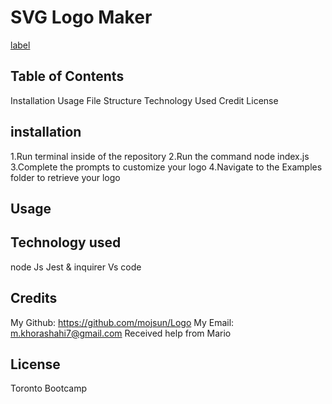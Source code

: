 # SVG Logo Maker

[label](../../../../Untitled_%20Feb%2014,%202023%2011_28%20PM.webm)

## Table of Contents

Installation
Usage
File Structure
Technology Used
Credit
License

## installation

1.Run terminal inside of the repository
2.Run the command node index.js
3.Complete the prompts to customize your logo
4.Navigate to the Examples folder to retrieve your logo

## Usage

## Technology used

node Js
Jest & inquirer
Vs code

## Credits

My Github: https://github.com/mojsun/Logo
My Email: m.khorashahi7@gmail.com
Received help from Mario

## License

Toronto Bootcamp
